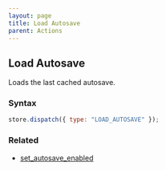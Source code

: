```yaml
---
layout: page
title: Load Autosave
parent: Actions
---
```


## Load Autosave

Loads the last cached autosave.

### Syntax

```js
store.dispatch({ type: "LOAD_AUTOSAVE" });
```

### Related

- [set_autosave_enabled](./set_autosave_enabled.md)
